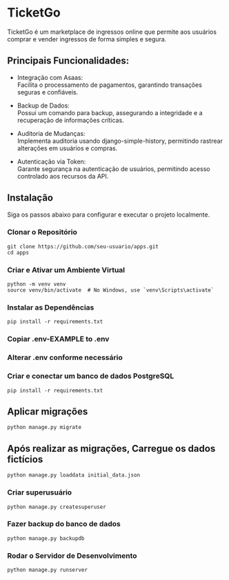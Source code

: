 # TicketGo

TicketGo é um marketplace de ingressos online que permite aos usuários comprar e vender ingressos de forma simples e segura.

## Principais Funcionalidades:
- Integração com Asaas: <br/>
  Facilita o processamento de pagamentos, garantindo transações seguras e confiáveis.

- Backup de Dados: <br/>
  Possui um comando para backup, assegurando a integridade e a recuperação de informações críticas.

- Auditoria de Mudanças: <br/>
  Implementa auditoria usando django-simple-history, permitindo rastrear alterações em usuários e compras.

- Autenticação via Token: <br/>
  Garante segurança na autenticação de usuários, permitindo acesso controlado aos recursos da API.

## Instalação

Siga os passos abaixo para configurar e executar o projeto localmente.

### Clonar o Repositório

```
git clone https://github.com/seu-usuario/apps.git
cd apps
```

### Criar e Ativar um Ambiente Virtual

```
python -m venv venv
source venv/bin/activate  # No Windows, use `venv\Scripts\activate`
```

### Instalar as Dependências

```
pip install -r requirements.txt
```

### Copiar .env-EXAMPLE to .env

### Alterar .env conforme necessário

### Criar e conectar um banco de dados PostgreSQL

```
pip install -r requirements.txt
```

## Aplicar migrações

```
python manage.py migrate
```

## Após realizar as migrações, Carregue os dados fictícios

```
python manage.py loaddata initial_data.json
```

### Criar superusuário

```
python manage.py createsuperuser
```

### Fazer backup do banco de dados

```
python manage.py backupdb
```

### Rodar o Servidor de Desenvolvimento

```
python manage.py runserver
```

